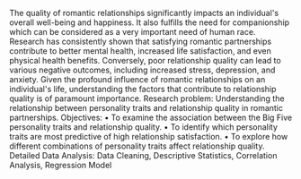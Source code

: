 The quality of romantic relationships significantly impacts an individual's overall well-being and happiness. It also fulfills the need for companionship which can be considered as a very important need of human race. Research has consistently shown that satisfying romantic partnerships contribute to better mental health, increased life satisfaction, and even physical health benefits. Conversely, poor relationship quality can lead to various negative outcomes, including increased stress, depression, and anxiety. Given the profound influence of romantic relationships on an individual's life, understanding the factors that contribute to relationship quality is of paramount importance.
 Research problem: Understanding the relationship between personality traits and relationship quality in romantic partnerships.
 Objectives:
 • To examine the association between the Big Five personality traits and relationship quality.
 • To identify which personality traits are most predictive of high relationship satisfaction.
 • To explore how different combinations of personality traits affect relationship quality. 
 Detailed Data Analysis:
 Data Cleaning, Descriptive Statistics, Correlation Analysis, Regression Model




